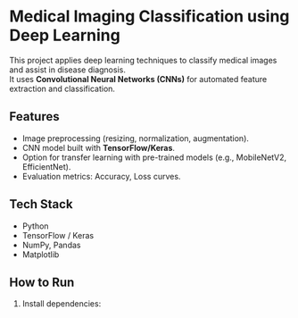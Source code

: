 # Medical Imaging Classification using Deep Learning

This project applies deep learning techniques to classify medical images and assist in disease diagnosis.  
It uses **Convolutional Neural Networks (CNNs)** for automated feature extraction and classification.

## Features
- Image preprocessing (resizing, normalization, augmentation).
- CNN model built with **TensorFlow/Keras**.
- Option for transfer learning with pre-trained models (e.g., MobileNetV2, EfficientNet).
- Evaluation metrics: Accuracy, Loss curves.

## Tech Stack
- Python
- TensorFlow / Keras
- NumPy, Pandas
- Matplotlib

## How to Run
1. Install dependencies:
   ```bash
